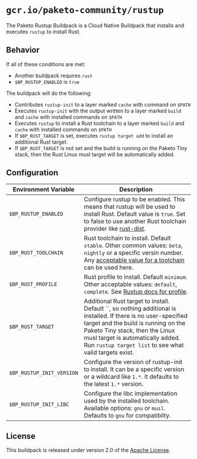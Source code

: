 # `gcr.io/paketo-community/rustup`

The Paketo Rustup Buildpack is a Cloud Native Buildpack that installs and executes `rustup` to install Rust.

## Behavior

If all of these conditions are met:

* Another buildpack requires `rust`
* `$BP_RUSTUP_ENABLED` is `true`

The buildpack will do the following:

* Contributes `rustup-init` to a layer marked `cache` with command on `$PATH`
* Executes `rustup-init` with the output written to a layer marked `build` and `cache` with installed commands on `$PATH`
* Executes `rustup` to install a Rust toolchain to a layer marked `build` and `cache` with installed commands on `$PATH`
* If `$BP_RUST_TARGET` is set, executes `rustup target add` to install an additional Rust target.
* If `$BP_RUST_TARGET` is not set and the build is running on the Paketo Tiny stack, then the Rust Linux musl target will be automatically added.

## Configuration
| Environment Variable      | Description                                                                                                                                                                                                                                                                  |
| ------------------------- | ---------------------------------------------------------------------------------------------------------------------------------------------------------------------------------------------------------------------------------------------------------------------------- |
| `$BP_RUSTUP_ENABLED`      | Configure rustup to be enabled. This means that rustup will be used to install Rust. Default value is `true`. Set to false to use another Rust toolchain provider like [rust-dist](https://github.com/paketo-community/rust-dist).                                           |
| `$BP_RUST_TOOLCHAIN`      | Rust toolchain to install. Default `stable`. Other common values: `beta`, `nightly` or a specific versin number. Any [acceptable value for a toolchain](https://dev-doc.rust-lang.org/beta/edition-guide/rust-2018/rustup-for-managing-rust-versions.html) can be used here. |
| `$BP_RUST_PROFILE`        | Rust profile to install. Default `minimum`. Other acceptable values: `default`, `complete`. See [Rustup docs for profile](https://rust-lang.github.io/rustup/concepts/profiles.html).                                                                                        |
| `$BP_RUST_TARGET`         | Additional Rust target to install. Default ``, so nothing additional is installed. If there is no user-specified target and the build is running on the Paketo Tiny stack, then the Linux musl target is automatically added. Run `rustup target list` to see what valid targets exist.                                                                                                                                 |
| `$BP_RUSTUP_INIT_VERSION` | Configure the version of rustup-init to install. It can be a specific version or a wildcard like `1.*`. It defaults to the latest `1.*` version.                                                                                                                             |
| `$BP_RUSTUP_INIT_LIBC`    | Configure the libc implementation used by the installed toolchain. Available options: `gnu` or `musl`. Defaults to `gnu` for compatiblity.                                                                                                                                   |

## License

This buildpack is released under version 2.0 of the [Apache License][a].

[a]: http://www.apache.org/licenses/LICENSE-2.0
